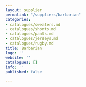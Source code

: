 ```yaml
---
layout: supplier
permalink: "/suppliers/barbarian"
categories:
- catalogues/sweaters.md
- catalogues/shorts.md
- catalogues/pants.md
- catalogues/jerseys.md
- catalogues/rugby.md
title: Barbarian
logo: ''
website: ''
catalogues: []
info: ''
published: false

---
```

